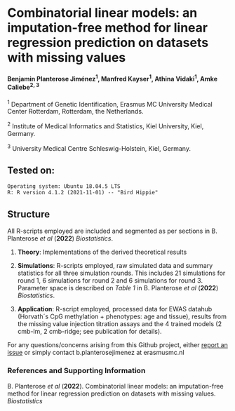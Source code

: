 # Combinatorial linear models: an imputation-free method for linear regression prediction on datasets with missing values 

#### Benjamin Planterose Jiménez<sup>1</sup>, Manfred Kayser<sup>1</sup>, Athina Vidaki<sup>1</sup>, Amke Caliebe<sup>2, 3</sup>

<sup>1</sup> Department of Genetic Identification, Erasmus MC University Medical Center Rotterdam, Rotterdam, the Netherlands.

<sup>2</sup> Institute of Medical Informatics and Statistics, Kiel University, Kiel, Germany.

<sup>3</sup> University Medical Centre Schleswig-Holstein, Kiel, Germany.


## Tested on:

    Operating system: Ubuntu 18.04.5 LTS
    R: R version 4.1.2 (2021-11-01) -- "Bird Hippie"

## Structure

All R-scripts employed are included and segmented as per sections in B. Planterose *et al* (**2022**) *Biostatistics*.

  1) **Theory**: Implementations of the derived theoretical results
  
  2) **Simulations**: R-scripts employed, raw simulated data and summary statistics for all three simulation rounds. This includes 21 simulations 
for round 1, 6 simulations for round 2 and 6 simulations for round 3. Parameter space is described on *Table 1* in B. Planterose *et al* (**2022**) *Biostatistics*.
  
  3) **Application**: R-script employed, processed data for EWAS datahub (Horvath´s CpG methylation + phenotypes: age and tissue), results from the missing value injection 
titration assays and the 4 trained models (2 cmb-lm, 2 cmb-ridge; see publication for details).
  

For any questions/concerns arising from this Github project, either [report an issue](https://github.com/BenjaminPlanterose/cmblm/issues) or simply contact b.planterosejimenez at erasmusmc.nl

### References and Supporting Information
B. Planterose *et al* (**2022**). Combinatorial linear models: an imputation-free method for linear regression prediction on datasets with missing values. *Biostatistics*





